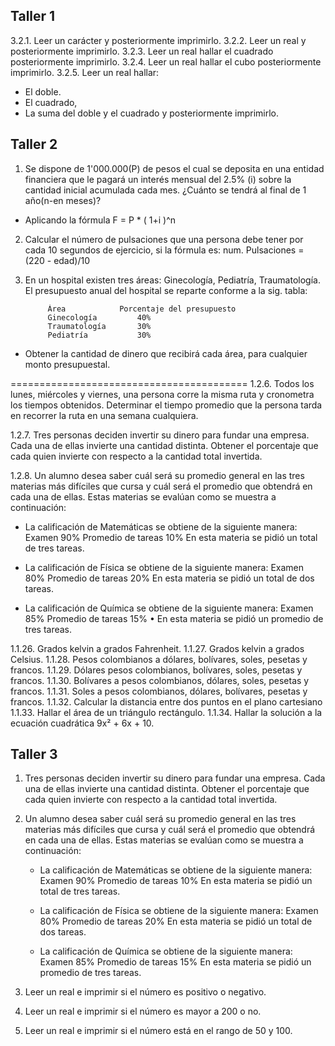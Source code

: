 ## Taller 1
3.2.1.	Leer un carácter y posteriormente imprimirlo.
3.2.2.	Leer un real y posteriormente imprimirlo.
3.2.3.	Leer un real hallar el cuadrado posteriormente imprimirlo. 
3.2.4.	Leer un real hallar el cubo posteriormente imprimirlo. 
3.2.5.	Leer un real hallar:
-	El doble.
-	El  cuadrado,
-	La suma del doble y el cuadrado y  posteriormente imprimirlo.

## Taller 2
1. Se dispone de 1'000.000(P) de pesos el cual se deposita en una entidad financiera que le pagará un interés mensual del 2.5% (i) sobre la cantidad inicial acumulada cada mes. ¿Cuánto se tendrá al final de 1 año(n-en meses)?

-	Aplicando la fórmula F = P * ( 1+i )^n

2. Calcular el número de pulsaciones que una persona debe tener por cada 10 segundos de ejercicio, si la fórmula es:
			num. Pulsaciones = (220 - edad)/10

3. En un hospital existen tres áreas: Ginecología, Pediatría, Traumatología. El presupuesto anual del hospital se reparte conforme a la sig. tabla:
	
			Área			Porcentaje del presupuesto
			Ginecología			40%
			Traumatología		30%
			Pediatría			30%
-	Obtener la cantidad de dinero que recibirá cada área, para cualquier monto presupuestal.

=========================================
1.2.6.	Todos los lunes, miércoles y viernes, una persona corre la misma ruta y cronometra los tiempos obtenidos. Determinar el tiempo promedio que la persona tarda en recorrer la ruta en una semana cualquiera.
	
1.2.7.	Tres personas deciden invertir su dinero para fundar una empresa. Cada una de ellas invierte una cantidad distinta. Obtener el porcentaje que cada quien invierte con respecto a la cantidad total invertida.

1.2.8.	Un alumno desea saber cuál será su promedio general en las tres materias más difíciles que cursa y cuál será el promedio que obtendrá en cada una de ellas. Estas materias se evalúan como se muestra a continuación:

-	La calificación de Matemáticas se obtiene de la siguiente manera:
	Examen 90%
	Promedio de tareas 10%
	En esta materia se pidió un total de tres tareas.
	
-	La calificación de Física se obtiene de la siguiente manera:
	Examen 80%
	Promedio de tareas 20%
	En esta materia se pidió un total de dos tareas.
	
-	La calificación de Química se obtiene de la siguiente manera:
	Examen 85%
	Promedio de tareas 15%
•	En esta materia se pidió un promedio de tres tareas.



1.1.26.	Grados kelvin a grados Fahrenheit.
1.1.27.	Grados kelvin a grados Celsius.
1.1.28.	Pesos colombianos a dólares, bolívares, soles, pesetas y francos.
1.1.29.	Dólares pesos colombianos,  bolívares, soles, pesetas y francos.
1.1.30.	Bolívares a pesos colombianos, dólares, soles, pesetas y francos.
1.1.31.	Soles a pesos colombianos, dólares, bolívares, pesetas y francos.
1.1.32.	Calcular la distancia entre dos puntos en el plano cartesiano
1.1.33.	Hallar el área de un triángulo rectángulo.
1.1.34.	Hallar la solución a la ecuación cuadrática  9x² + 6x + 10.

## Taller 3

1.	Tres personas deciden invertir su dinero para fundar una empresa. Cada una de ellas invierte una cantidad distinta. Obtener el porcentaje que cada quien invierte con respecto a la cantidad total invertida.

2.	Un alumno desea saber cuál será su promedio general en las tres materias más difíciles que cursa y cuál será el promedio que obtendrá en cada una de ellas. Estas materias se evalúan como se muestra a continuación:

    -	La calificación de Matemáticas se obtiene de la siguiente manera:
        Examen 90%
        Promedio de tareas 10%
        En esta materia se pidió un total de tres tareas.
        
    -	La calificación de Física se obtiene de la siguiente manera:
        Examen 80%
        Promedio de tareas 20%
        En esta materia se pidió un total de dos tareas.
        
    -	La calificación de Química se obtiene de la siguiente manera:
        Examen 85%
        Promedio de tareas 15%
    En esta materia se pidió un promedio de tres tareas.

3. Leer un real e imprimir si el número es positivo o negativo.
4.	Leer un real e imprimir si el número es mayor a 200 o no.
5.	Leer un real e imprimir si el número está en el rango de 50 y 100.



